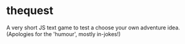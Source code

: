 # thequest
A very short JS text game to test a choose your own adventure idea. (Apologies for the 'humour', mostly in-jokes!)
